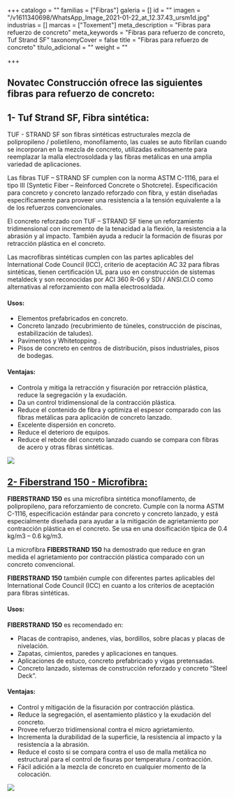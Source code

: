 +++
catalogo = ""
familias = ["Fibras"]
galeria = []
id = ""
imagen = "/v1611340698/WhatsApp_Image_2021-01-22_at_12.37.43_ursm1d.jpg"
industrias = []
marcas = ["Toxement"]
meta_description = "Fibras para refuerzo de concreto"
meta_keywords = "Fibras para refuerzo de concreto, Tuf Strand SF"
taxonomyCover = false
title = "Fibras para refuerzo de concreto"
titulo_adicional = ""
weight = ""

+++
## Novatec Construcción ofrece las siguientes fibras para refuerzo de concreto:

## **1- Tuf Strand SF, Fibra sintética:**

TUF - STRAND SF son fibras sintéticas estructurales mezcla de polipropileno / polietileno, monofilamento, las cuales se auto fibrilan cuando se incorporan en la mezcla de concreto, utilizadas exitosamente para reemplazar la malla electrosoldada y las fibras metálicas en una amplia variedad de aplicaciones.

Las fibras TUF – STRAND SF cumplen con la norma ASTM C-1116, para el tipo III (Syntetic Fiber – Reinforced Concrete o Shotcrete). Especificación para concreto y concreto lanzado reforzado con fibra, y están diseñadas específicamente para proveer una resistencia a la tensión equivalente a la de los refuerzos convencionales.

El concreto reforzado con TUF – STRAND SF tiene un reforzamiento tridimensional con incremento de la tenacidad a la flexión, la resistencia a la abrasión y al impacto. También ayuda a reducir la formación de fisuras por retracción plástica en el concreto.

Las macrofibras sintéticas cumplen con las partes aplicables del International Code Council (ICC), criterio de aceptación AC 32 para fibras sintéticas, tienen certificación UL para uso en construcción de sistemas metaldeck y son reconocidas por ACI 360 R-06 y SDI / ANSI.CI.O como alternativas al reforzamiento con malla electrosoldada.

#### **Usos:**

* Elementos prefabricados en concreto.
* Concreto lanzado (recubrimiento de túneles, construcción de piscinas, estabilización de taludes).
* Pavimentos y Whitetopping .
* Pisos de concreto en centros de distribución, pisos industriales, pisos de bodegas.

#### **Ventajas:**

* Controla y mitiga la retracción y fisuración por retracción plástica, reduce la segregación y la exudación.
* Da un control tridimensional de la contracción plástica.
* Reduce el contenido de fibra y optimiza el espesor comparado con las fibras metálicas para aplicación de concreto lanzado.
* Excelente dispersión en concreto.
* Reduce el deterioro de equipos.
* Reduce el rebote del concreto lanzado cuando se compara con fibras de acero y otras fibras sintéticas.

![](https://res.cloudinary.com/drnun7bay/image/upload/v1611341304/WhatsApp_Image_2021-01-22_at_12.48.00_e0e3ew.jpg)

## [**2- Fiberstrand 150 - Microfibra:**](https://www.toxement.com.co/productos/portafolio/aditivos/aditivos-fibras-para-concreto/?prodId=4654)

**FIBERSTRAND 150** es una microfibra sintética monofilamento, de polipropileno, para reforzamiento de concreto. Cumple con la norma ASTM C-1116, especificación estándar para concreto y concreto lanzado, y está especialmente diseñada para ayudar a la mitigación de agrietamiento por contracción plástica en el concreto. Se usa en una dosificación típica de 0.4 kg/m3 – 0.6 kg/m3.

La microfibra **FIBERSTRAND 150** ha demostrado que reduce en gran medida el agrietamiento por contracción plástica comparado con un concreto convencional.

**FIBERSTRAND 150** también cumple con diferentes partes aplicables del International Code Council (ICC) en cuanto a los criterios de aceptación para fibras sintéticas.

#### **Usos:**

**FIBERSTRAND 150** es recomendado en:

* Placas de contrapiso, andenes, vías, bordillos, sobre placas y placas de nivelación.
* Zapatas, cimientos, paredes y aplicaciones en tanques.
* Aplicaciones de estuco, concreto prefabricado y vigas pretensadas.
* Concreto lanzado, sistemas de construcción reforzado y concreto “Steel Deck”.

#### **Ventajas:**

* Control y mitigación de la fisuración por contracción plástica.
* Reduce la segregación, el asentamiento plástico y la exudación del concreto.
* Provee refuerzo tridimensional contra el micro agrietamiento.
* Incrementa la durabilidad de la superficie, la resistencia al impacto y la resistencia a la abrasión.
* Reduce el costo si se compara contra el uso de malla metálica no estructural para el control de fisuras por temperatura / contracción.
* Fácil adición a la mezcla de concreto en cualquier momento de la colocación.

![](https://res.cloudinary.com/drnun7bay/image/upload/v1611341864/WhatsApp_Image_2021-01-22_at_12.57.22_pwyhsa.jpg)